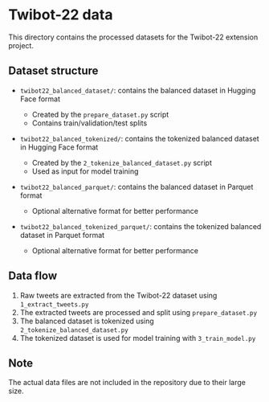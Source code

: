 # Twibot-22 data

This directory contains the processed datasets for the Twibot-22 extension project.

## Dataset structure

- `twibot22_balanced_dataset/`: contains the balanced dataset in Hugging Face format
  - Created by the `prepare_dataset.py` script
  - Contains train/validation/test splits

- `twibot22_balanced_tokenized/`: contains the tokenized balanced dataset in Hugging Face format
  - Created by the `2_tokenize_balanced_dataset.py` script
  - Used as input for model training

- `twibot22_balanced_parquet/`: contains the balanced dataset in Parquet format
  - Optional alternative format for better performance

- `twibot22_balanced_tokenized_parquet/`: contains the tokenized balanced dataset in Parquet format
  - Optional alternative format for better performance

## Data flow

1. Raw tweets are extracted from the Twibot-22 dataset using `1_extract_tweets.py`
2. The extracted tweets are processed and split using `prepare_dataset.py`
3. The balanced dataset is tokenized using `2_tokenize_balanced_dataset.py`
4. The tokenized dataset is used for model training with `3_train_model.py`

## Note

The actual data files are not included in the repository due to their large size.
